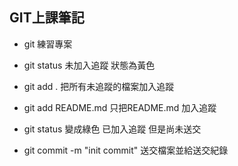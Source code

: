 ## GIT上課筆記

 - git 練習專案

 - git status  未加入追蹤 狀態為黃色
 - git add . 把所有未追蹤的檔案加入追蹤
 - git add README.md 只把README.md 加入追蹤

 - git status  變成綠色  已加入追蹤 但是尚未送交

 - git commit -m "init commit"  送交檔案並給送交紀錄